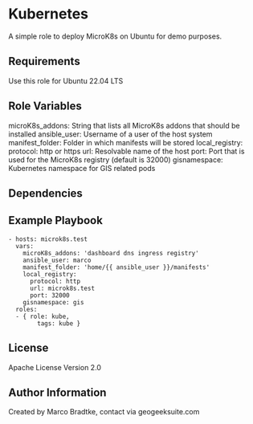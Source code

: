 Kubernetes
=========

A simple role to deploy MicroK8s on Ubuntu for demo purposes.

Requirements
------------

Use this role for Ubuntu 22.04 LTS

Role Variables
--------------

microK8s_addons: String that lists all MicroK8s addons that should be installed
ansible_user: Username of a user of the host system
manifest_folder: Folder in which manifests will be stored
local_registry:
  protocol: http or https
  url: Resolvable name of the host
  port: Port that is used for the MicroK8s registry (default is 32000)
gisnamespace: Kubernetes namespace for GIS related pods


Dependencies
------------

Example Playbook
----------------

```
- hosts: microk8s.test
  vars:
    microK8s_addons: 'dashboard dns ingress registry'
    ansible_user: marco
    manifest_folder: 'home/{{ ansible_user }}/manifests'
    local_registry:
      protocol: http
      url: microk8s.test
      port: 32000
    gisnamespace: gis
  roles:
  - { role: kube,
        tags: kube }
 ```


License
-------

Apache License Version 2.0

Author Information
------------------
Created by Marco Bradtke, contact via geogeeksuite.com
